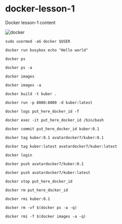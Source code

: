 # docker-lesson-1
Docker lesson-1 content

![docker](https://user-images.githubusercontent.com/47666526/105575118-30242300-5d7a-11eb-91aa-9d195e33ffc1.png)


```
sudo usermod -aG docker $USER
```

```
docker run busybox echo "Hello world"
```

```
docker ps
```

```
docker ps -a 
```

```
docker images
```

```
docker images -a 
```

```
docker build -t kuber .
```

```
docker run -p 8080:8000 -d kuber:latest
```

```
docker logs put_here_docker_id -f
```

```
docker exec -it put_here_docker_id /bin/bash
```

```
docker commit put_here_docker_id kuber:0.1
```

```
docker tag kuber:0.1 avatardocker7/kuber:0.1
```

```
docker tag kuber:latest avatardocker7/kuber:latest
```

```
docker login
```

```
docker push avatardocker7/kuber:0.1
```

```
docker push avatardocker7/kuber:latest
```

```
docker stop put_here_docker_id
```

```
docker rm put_here_docker_id
```

```
docker rmi kuber:0.1 
```

```
docker rm -vf $(docker ps -a -q)
```

```
docker rmi -f $(docker images -a -q) 
```
